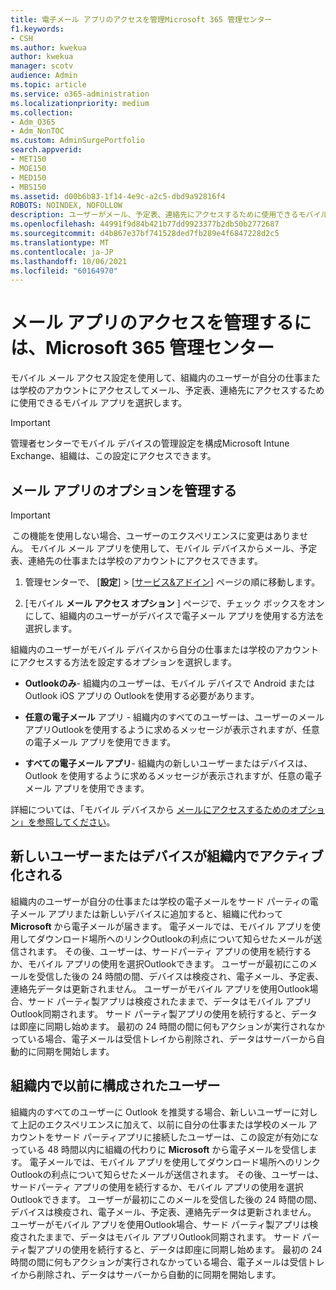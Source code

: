 ```yaml
---
title: 電子メール アプリのアクセスを管理Microsoft 365 管理センター
f1.keywords:
- CSH
ms.author: kwekua
author: kwekua
manager: scotv
audience: Admin
ms.topic: article
ms.service: o365-administration
ms.localizationpriority: medium
ms.collection:
- Adm_O365
- Adm_NonTOC
ms.custom: AdminSurgePortfolio
search.appverid:
- MET150
- MOE150
- MED150
- MBS150
ms.assetid: d00b6b83-1f14-4e9c-a2c5-dbd9a92816f4
ROBOTS: NOINDEX, NOFOLLOW
description: ユーザーがメール、予定表、連絡先にアクセスするために使用できるモバイル アプリを選択する方法について学習します。
ms.openlocfilehash: 44991f9d84b421b77dd9923377b2db50b2772687
ms.sourcegitcommit: d4b867e37bf741528ded7fb289e4f6847228d2c5
ms.translationtype: MT
ms.contentlocale: ja-JP
ms.lasthandoff: 10/06/2021
ms.locfileid: "60164970"
---
```

# <a name="manage-email-app-access-in-the-microsoft-365-admin-center"></a>メール アプリのアクセスを管理するには、Microsoft 365 管理センター

モバイル メール アクセス設定を使用して、組織内のユーザーが自分の仕事または学校のアカウントにアクセスしてメール、予定表、連絡先にアクセスするために使用できるモバイル アプリを選択します。
  
> [!IMPORTANT]
> 管理者センターでモバイル デバイスの管理設定を構成Microsoft Intune Exchange、組織は、この設定にアクセスできます。 
  
## <a name="manage-email-app-options"></a>メール アプリのオプションを管理する

> [!IMPORTANT]
>  この機能を使用しない場合、ユーザーのエクスペリエンスに変更はありません。 モバイル メール アプリを使用して、モバイル デバイスからメール、予定表、連絡先の仕事または学校のアカウントにアクセスできます。 
    
1. 管理センターで、 [**設定**] \> [<a href="https://go.microsoft.com/fwlink/p/?linkid=2053743" target="_blank">サービス&amp;アドイン</a>] ページの順に移動します。 

2. [モバイル **メール アクセス オプション** ] ページで、チェック ボックスをオンにして、組織内のユーザーがデバイスで電子メール アプリを使用する方法を選択します。
  
組織内のユーザーがモバイル デバイスから自分の仕事または学校のアカウントにアクセスする方法を設定するオプションを選択します。
  
- **Outlookのみ**- 組織内のユーザーは、モバイル デバイスで Android または Outlook iOS アプリの Outlookを使用する必要があります。 
    
- **任意の電子メール** アプリ - 組織内のすべてのユーザーは、ユーザーのメール アプリOutlookを使用するように求めるメッセージが表示されますが、任意の電子メール アプリを使用できます。 
    
- **すべての電子メール アプリ**- 組織内の新しいユーザーまたはデバイスは、Outlook を使用するように求めるメッセージが表示されますが、任意の電子メール アプリを使用できます。 
    
詳細については、「モバイル デバイスから [メールにアクセスするためのオプション」を参照してください](access-email-from-a-mobile-device.md)。
  
## <a name="new-user-or-device-is-activated-in-your-organization"></a>新しいユーザーまたはデバイスが組織内でアクティブ化される

組織内のユーザーが自分の仕事または学校の電子メールをサード パーティの電子メール アプリまたは新しいデバイスに追加すると、組織に代わって **Microsoft** から電子メールが届きます。 電子メールでは、モバイル アプリを使用してダウンロード場所へのリンクOutlookの利点について知らせたメールが送信されます。 その後、ユーザーは、サードパーティ アプリの使用を続行するか、モバイル アプリの使用を選択Outlookできます。 ユーザーが最初にこのメールを受信した後の 24 時間の間、デバイスは検疫され、電子メール、予定表、連絡先データは更新されません。 ユーザーがモバイル アプリを使用Outlook場合、サード パーティ製アプリは検疫されたままで、データはモバイル アプリOutlook同期されます。 サード パーティ製アプリの使用を続行すると、データは即座に同期し始めます。 最初の 24 時間の間に何もアクションが実行されなかっている場合、電子メールは受信トレイから削除され、データはサーバーから自動的に同期を開始します。
  
## <a name="previously-configured-users-in-your-organization"></a>組織内で以前に構成されたユーザー

組織内のすべてのユーザーに Outlook を推奨する場合、新しいユーザーに対して上記のエクスペリエンスに加えて、以前に自分の仕事または学校のメール アカウントをサード パーティアプリに接続したユーザーは、この設定が有効になっている 48 時間以内に組織の代わりに **Microsoft** から電子メールを受信します。 電子メールでは、モバイル アプリを使用してダウンロード場所へのリンクOutlookの利点について知らせたメールが送信されます。 その後、ユーザーは、サードパーティ アプリの使用を続行するか、モバイル アプリの使用を選択Outlookできます。 ユーザーが最初にこのメールを受信した後の 24 時間の間、デバイスは検疫され、電子メール、予定表、連絡先データは更新されません。 ユーザーがモバイル アプリを使用Outlook場合、サード パーティ製アプリは検疫されたままで、データはモバイル アプリOutlook同期されます。 サード パーティ製アプリの使用を続行すると、データは即座に同期し始めます。 最初の 24 時間の間に何もアクションが実行されなかっている場合、電子メールは受信トレイから削除され、データはサーバーから自動的に同期を開始します。 
  

